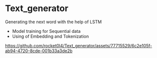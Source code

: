 # Text_generator
Generating the next word with the help of  LSTM
* Model training for Sequential data
* Using of Embedding and Tokenization
  


https://github.com/rocket0l4/Text_generator/assets/77715529/6c2e105f-ab94-4720-8cde-001b33a3de2b
